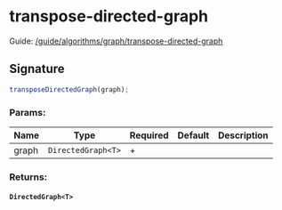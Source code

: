 # transpose-directed-graph

Guide: [/guide/algorithms/graph/transpose-directed-graph](/guide/algorithms/graph/transpose-directed-graph)

## Signature

```ts
transposeDirectedGraph(graph);
```

### Params:

| Name  | Type               | Required | Default | Description |
|-------|--------------------|----------|---------|-------------|
| graph | `DirectedGraph<T>` | +        |         |             |

### Returns:

#### `DirectedGraph<T>`

<br>

